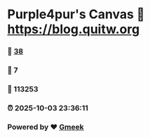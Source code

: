 # Purple4pur's Canvas :link: https://blog.quitw.org 
### :page_facing_up: [38](https://blog.quitw.org/tag.html) 
### :speech_balloon: 7 
### :hibiscus: 113253 
### :alarm_clock: 2025-10-03 23:36:11 
### Powered by :heart: [Gmeek](https://github.com/Meekdai/Gmeek)
